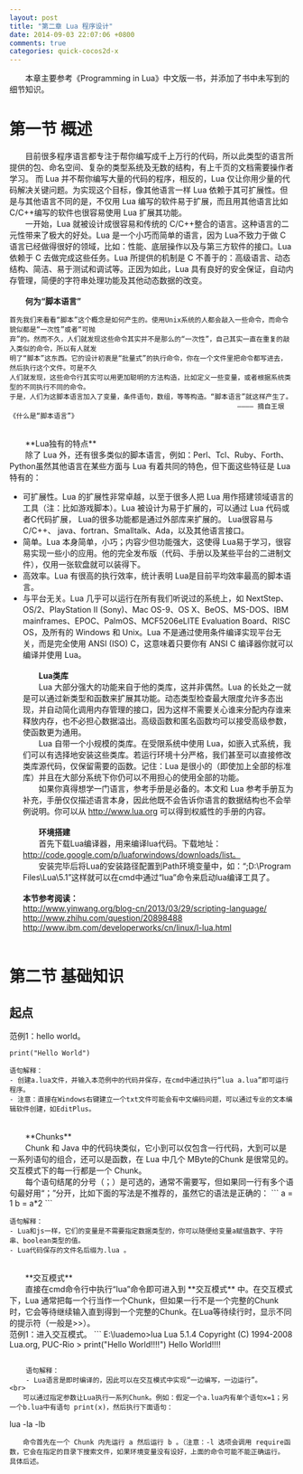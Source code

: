 ```yaml
---
layout: post
title: "第二章 Lua 程序设计"
date: 2014-09-03 22:07:06 +0800
comments: true
categories: quick-cocos2d-x
---
```

　　本章主要参考《Programming in Lua》中文版一书，并添加了书中未写到的细节知识。<br>
# 第一节 概述 #
　　目前很多程序语言都专注于帮你编写成千上万行的代码，所以此类型的语言所提供的包、命名空间、复杂的类型系统及无数的结构，有上千页的文档需要操作者学习。 而 Lua 并不帮你编写大量的代码的程序，相反的，Lua 仅让你用少量的代码解决关键问题。为实现这个目标，像其他语言一样 Lua 依赖于其可扩展性。但是与其他语言不同的是，不仅用 Lua 编写的软件易于扩展，而且用其他语言比如 C/C++编写的软件也很容易使用 Lua 扩展其功能。<br>
　　一开始，Lua 就被设计成很容易和传统的 C/C++整合的语言。这种语言的二元性带来了极大的好处。Lua 是一个小巧而简单的语言，因为 Lua不致力于做 C 语言已经做得很好的领域，比如：性能、底层操作以及与第三方软件的接口。Lua 依赖于 C 去做完成这些任务。Lua 所提供的机制是 C 不善于的：高级语言、动态结构、简洁、易于测试和调试等。正因为如此，Lua 具有良好的安全保证，自动内存管理，简便的字符串处理功能及其他动态数据的改变。<br><br>
　　**何为“脚本语言”**<br>

    首先我们来看看“脚本”这个概念是如何产生的。使用Unix系统的人都会敲入一些命令，而命令貌似都是“一次性”或者“可抛
    弃”的。然而不久，人们就发现这些命令其实并不是那么的“一次性”，自己其实一直在重复的敲入类似的命令，所以有人就发
    明了“脚本”这东西。它的设计初衷是“批量式”的执行命令，你在一个文件里把命令都写进去，然后执行这个文件。可是不久
    人们就发现，这些命令行其实可以用更加聪明的方法构造，比如定义一些变量，或者根据系统类型的不同执行不同的命令。
    于是，人们为这脚本语言加入了变量，条件语句，数组，等等构造。“脚本语言”就这样产生了。
    　　　　　　　　　　　　　　　　　　　　　　　　　　　　　　　　　　———— 摘自王垠《什么是“脚本语言”》
<br>
　　**Lua独有的特点**<br>
　　除了 Lua 外，还有很多类似的脚本语言，例如：Perl、Tcl、Ruby、Forth、Python虽然其他语言在某些方面与 Lua 有着共同的特色，但下面这些特征是 Lua 特有的：

- 可扩展性。Lua 的扩展性非常卓越，以至于很多人把 Lua 用作搭建领域语言的工具（注：比如游戏脚本）。Lua 被设计为易于扩展的，可以通过 Lua 代码或者C代码扩展， Lua的很多功能都是通过外部库来扩展的。 Lua很容易与C/C++、 java、fortran、Smalltalk、Ada，以及其他语言接口。
- 简单。Lua 本身简单，小巧；内容少但功能强大，这使得 Lua易于学习，很容易实现一些小的应用。他的完全发布版（代码、手册以及某些平台的二进制文件），仅用一张软盘就可以装得下。
- 高效率。Lua 有很高的执行效率，统计表明 Lua是目前平均效率最高的脚本语言。
- 与平台无关。Lua 几乎可以运行在所有我们听说过的系统上，如 NextStep、OS/2、PlayStation II (Sony)、Mac OS-9、OS X、BeOS、MS-DOS、IBM mainframes、EPOC、PalmOS、MCF5206eLITE Evaluation Board、RISC OS，及所有的 Windows 和 Unix。Lua 不是通过使用条件编译实现平台无关，而是完全使用 ANSI (ISO) C，这意味着只要你有 ANSI C 编译器你就可以编译并使用 Lua。<br><br>
　　**Lua类库**<br>
　　Lua 大部分强大的功能来自于他的类库，这并非偶然。Lua 的长处之一就是可以通过新类型和函数来扩展其功能。动态类型检查最大限度允许多态出现，并自动简化调用内存管理的接口，因为这样不需要关心谁来分配内存谁来释放内存，也不必担心数据溢出。高级函数和匿名函数均可以接受高级参数，使函数更为通用。 <br>
　　Lua 自带一个小规模的类库。在受限系统中使用 Lua，如嵌入式系统，我们可以有选择地安装这些类库。若运行环境十分严格，我们甚至可以直接修改类库源代码，仅保留需要的函数。记住：Lua 是很小的（即使加上全部的标准库）并且在大部分系统下你仍可以不用担心的使用全部的功能。<br>
　　如果你真得想学一门语言，参考手册是必备的。本文和 Lua 参考手册互为补充，手册仅仅描述语言本身，因此他既不会告诉你语言的数据结构也不会举例说明。你可以从 http://www.lua.org 可以得到权威性的手册的内容。<br><br>
　　**环境搭建**<br>
　　首先下载Lua编译器，用来编译lua代码。下载地址：http://code.google.com/p/luaforwindows/downloads/list。<br>
　　安装完毕后将Lua的安装路径配置到Path环境变量中，如：“;D:\Program Files\Lua\5.1”这样就可以在cmd中通过“lua”命令来启动lua编译工具了。<br>
<br>**本节参考阅读：**<br>
http://www.yinwang.org/blog-cn/2013/03/29/scripting-language/<br>
http://www.zhihu.com/question/20898488<br>
http://www.ibm.com/developerworks/cn/linux/l-lua.html <br><br>
# 第二节 基础知识 #
## 起点 ##
范例1：hello world。
```
print("Hello World")
```

    语句解释：
    - 创建a.lua文件，并输入本范例中的代码并保存，在cmd中通过执行“lua a.lua”即可运行程序。
    - 注意：直接在Windows右键建立一个txt文件可能会有中文编码问题，可以通过专业的文本编辑软件创建，如EditPlus。
<br>
　　**Chunks**<br>
　　Chunk 和 Java 中的代码块类似，它小到可以仅包含一行代码，大到可以是一系列语句的组合，还可以是函数，在 Lua 中几个 MByte的Chunk 是很常见的。交互模式下的每一行都是一个 Chunk。<br>
　　每个语句结尾的分号（；）是可选的，通常不需要写，但如果同一行有多个语句最好用“；”分开，比如下面的写法是不推荐的，虽然它的语法是正确的：
```
a = 1   b = a*2
```

    语句解释：
    - Lua和js一样，它们的变量是不需要指定数据类型的，你可以随便给变量a赋值数字、字符串、boolean类型的值。
    - Lua代码保存的文件名后缀为.lua 。 
<br>
　　**交互模式**<br>
　　直接在cmd命令行中执行“lua”命令即可进入到 **交互模式** 中。在交互模式下，Lua 通常把每一个行当作一个Chunk，但如果一行不是一个完整的Chunk时，它会等待继续输入直到得到一个完整的Chunk。在Lua等待续行时，显示不同的提示符（一般是>>）。<br>
范例1：进入交互模式。
```
E:\luademo>lua
Lua 5.1.4  Copyright (C) 1994-2008 Lua.org, PUC-Rio
> print("Hello World!!!!")
Hello World!!!!

```

    语句解释：
    - Lua语言是即时编译的，因此可以在交互模式中实现“一边编写，一边运行”。
<br>
　　可以通过指定参数让Lua执行一系列Chunk。例如：假定一个a.lua内有单个语句x=1；另一个b.lua中有语句 print(x)，然后执行下面语句：
```
lua -la -lb
```
　　命令首先在一个 Chunk 内先运行 a 然后运行 b 。（注意：-l 选项会调用 require函数，它会在指定的目录下搜索文件，如果环境变量没有设好，上面的命令可能不能正确运行。 具体后述。